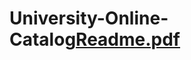 # University-Online-Catalog[Readme.pdf](https://github.com/cata11v1/University-Online-Catalog/files/10914515/Readme.pdf)
